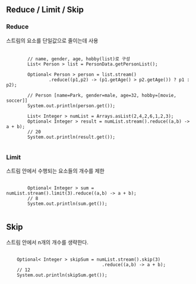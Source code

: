 ## Reduce / Limit / Skip
### Reduce
스트림의 요소를 단일값으로 줄이는데 사용
<pre>
    <code>
        // name, gender, age, hobby(list)로 구성
        List< Person > list = PersonData.getPersonList();
        
        Optional< Person > person = list.stream()
                .reduce((p1,p2) -> (p1.getAge() > p2.getAge()) ? p1 : p2);

        // Person [name=Park, gender=male, age=32, hobby=[movie, soccer]]
        System.out.println(person.get());

        List< Integer > numList = Arrays.asList(2,4,2,6,1,2,3);
        Optional< Integer > result = numList.stream().reduce((a,b) -> a + b);
        // 20
        System.out.println(result.get());
    </code>
</pre>

### Limit
스트림 안에서 수행되는 요소들의 개수를 제한 
<pre>
    <code>
        Optional< Integer > sum = numList.stream().limit(3).reduce((a,b) -> a + b);
        // 8 
        System.out.println(sum.get());
    </code>
</pre>

## Skip
스트림 안에서 n개의 개수를 생략한다.
<pre>
    <code>
    Optional< Integer > skipSum = numList.stream().skip(3)
                                    .reduce((a,b) -> a + b);
    // 12
    System.out.println(skipSum.get());
    </code>
</pre>